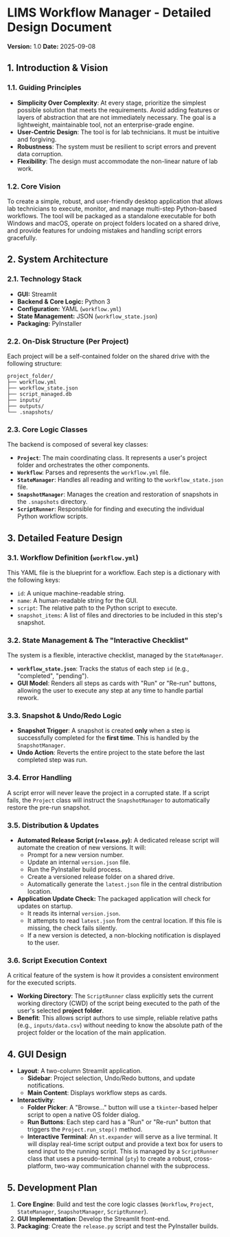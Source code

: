 # LIMS Workflow Manager - Detailed Design Document

**Version:** 1.0
**Date:** 2025-09-08

## 1. Introduction & Vision

### 1.1. Guiding Principles
- **Simplicity Over Complexity**: At every stage, prioritize the simplest possible solution that meets the requirements. Avoid adding features or layers of abstraction that are not immediately necessary. The goal is a lightweight, maintainable tool, not an enterprise-grade engine.
- **User-Centric Design**: The tool is for lab technicians. It must be intuitive and forgiving.
- **Robustness**: The system must be resilient to script errors and prevent data corruption.
- **Flexibility**: The design must accommodate the non-linear nature of lab work.

### 1.2. Core Vision
To create a simple, robust, and user-friendly desktop application that allows lab technicians to execute, monitor, and manage multi-step Python-based workflows. The tool will be packaged as a standalone executable for both Windows and macOS, operate on project folders located on a shared drive, and provide features for undoing mistakes and handling script errors gracefully.

## 2. System Architecture

### 2.1. Technology Stack
- **GUI:** Streamlit
- **Backend & Core Logic:** Python 3
- **Configuration:** YAML (`workflow.yml`)
- **State Management:** JSON (`workflow_state.json`)
- **Packaging:** PyInstaller

### 2.2. On-Disk Structure (Per Project)
Each project will be a self-contained folder on the shared drive with the following structure:
```
project_folder/
├── workflow.yml
├── workflow_state.json
├── script_managed.db
├── inputs/
├── outputs/
└── .snapshots/
```

### 2.3. Core Logic Classes
The backend is composed of several key classes:
- **`Project`**: The main coordinating class. It represents a user's project folder and orchestrates the other components.
- **`Workflow`**: Parses and represents the `workflow.yml` file.
- **`StateManager`**: Handles all reading and writing to the `workflow_state.json` file.
- **`SnapshotManager`**: Manages the creation and restoration of snapshots in the `.snapshots` directory.
- **`ScriptRunner`**: Responsible for finding and executing the individual Python workflow scripts.

## 3. Detailed Feature Design

### 3.1. Workflow Definition (`workflow.yml`)
This YAML file is the blueprint for a workflow. Each step is a dictionary with the following keys:
- `id`: A unique machine-readable string.
- `name`: A human-readable string for the GUI.
- `script`: The relative path to the Python script to execute.
- `snapshot_items`: A list of files and directories to be included in this step's snapshot.

### 3.2. State Management & The "Interactive Checklist"
The system is a flexible, interactive checklist, managed by the `StateManager`.
- **`workflow_state.json`**: Tracks the status of each step `id` (e.g., "completed", "pending").
- **GUI Model**: Renders all steps as cards with "Run" or "Re-run" buttons, allowing the user to execute any step at any time to handle partial rework.

### 3.3. Snapshot & Undo/Redo Logic
- **Snapshot Trigger**: A snapshot is created **only** when a step is successfully completed for the **first time**. This is handled by the `SnapshotManager`.
- **Undo Action**: Reverts the entire project to the state before the last completed step was run.

### 3.4. Error Handling
A script error will never leave the project in a corrupted state. If a script fails, the `Project` class will instruct the `SnapshotManager` to automatically restore the pre-run snapshot.

### 3.5. Distribution & Updates
- **Automated Release Script (`release.py`):** A dedicated release script will automate the creation of new versions. It will:
  - Prompt for a new version number.
  - Update an internal `version.json` file.
  - Run the PyInstaller build process.
  - Create a versioned release folder on a shared drive.
  - Automatically generate the `latest.json` file in the central distribution location.
- **Application Update Check:** The packaged application will check for updates on startup.
  - It reads its internal `version.json`.
  - It attempts to read `latest.json` from the central location. If this file is missing, the check fails silently.
  - If a new version is detected, a non-blocking notification is displayed to the user.

### 3.6. Script Execution Context
A critical feature of the system is how it provides a consistent environment for the executed scripts.
- **Working Directory**: The `ScriptRunner` class explicitly sets the current working directory (CWD) of the script being executed to the path of the user's selected **project folder**.
- **Benefit**: This allows script authors to use simple, reliable relative paths (e.g., `inputs/data.csv`) without needing to know the absolute path of the project folder or the location of the main application.

## 4. GUI Design
- **Layout**: A two-column Streamlit application.
  - **Sidebar**: Project selection, Undo/Redo buttons, and update notifications.
  - **Main Content**: Displays workflow steps as cards.
- **Interactivity**:
  - **Folder Picker**: A "Browse..." button will use a `tkinter`-based helper script to open a native OS folder dialog.
  - **Run Buttons**: Each step card has a "Run" or "Re-run" button that triggers the `Project.run_step()` method.
  - **Interactive Terminal**: An `st.expander` will serve as a live terminal. It will display real-time script output and provide a text box for users to send input to the running script. This is managed by a `ScriptRunner` class that uses a pseudo-terminal (`pty`) to create a robust, cross-platform, two-way communication channel with the subprocess.

## 5. Development Plan
1.  **Core Engine**: Build and test the core logic classes (`Workflow`, `Project`, `StateManager`, `SnapshotManager`, `ScriptRunner`).
2.  **GUI Implementation**: Develop the Streamlit front-end.
3.  **Packaging**: Create the `release.py` script and test the PyInstaller builds.
